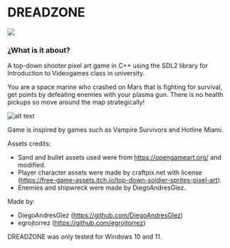 # DREADZONE

![](https://i.imgur.com/M2TlrSO.jpeg)

### ¿What is it about?
A top-down shooter pixel art game in C++ using the SDL2 library for Introduction to Videogames class in university. 

You are a space marine who crashed on Mars that is fighting for survival, get points by defeating enemies with your plasma gun. There is no health pickups so move around the map strategically!

![alt text](/assets/DREADZONE-gameplay.gif)

Game is inspired by games such as Vampire Survivors and Hotline Miami.

Assets credits:

* Sand and bullet assets used were from https://opengameart.org/ and modified.
* Player character assets were made by craftpix.net with license (https://free-game-assets.itch.io/top-down-soldier-sprites-pixel-art).
* Enemies and shipwreck were made by DiegoAndresGlez.

Made by: 

* DiegoAndresGlez (https://github.com/DiegoAndresGlez)
* egrojtorrez (https://github.com/egrojtorrez)

DREADZONE was only tested for Windows 10 and 11.
